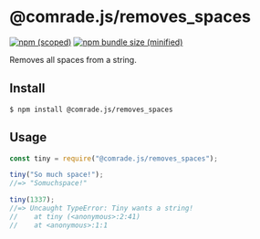 # @comrade.js/removes_spaces

[![npm (scoped)](https://img.shields.io/npm/v/@bamblehorse/tiny.svg)](https://www.npmjs.com/package/@comrade.js/removes_spaces)
[![npm bundle size (minified)](https://img.shields.io/bundlephobia/min/@comrade.js/removes_spaces.svg)](https://www.npmjs.com/package/@comrade.js/removes_spaces)

Removes all spaces from a string.

## Install

```
$ npm install @comrade.js/removes_spaces
```

## Usage

```js
const tiny = require("@comrade.js/removes_spaces");

tiny("So much space!");
//=> "Somuchspace!"

tiny(1337);
//=> Uncaught TypeError: Tiny wants a string!
//    at tiny (<anonymous>:2:41)
//    at <anonymous>:1:1
```

